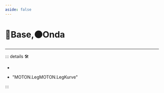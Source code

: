 ```yaml
---
aside: false
---
```

# 🔷<soma>Base</soma>,🟠<motor>Onda</motor>

---

<!-- =================================================== -->
<!-- =================================================== -->
<!-- =================================================== -->
<!-- =================================================== -->
<!-- =================================================== -->
::: details 🛠

-

- "MOTON.LegMOTON.LegKurve"

:::
